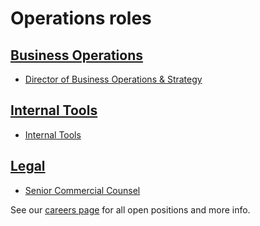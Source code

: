 # Operations roles

## [Business Operations](../bizops/index.md)

- [Director of Business Operations & Strategy](./director_business_operations.md)

## [Internal Tools](../internal-tools/index.md)

- [Internal Tools](./internal_tools.md)

## [Legal](../legal/index.md)

- [Senior Commercial Counsel](./senior_commercial_counsel.md)

See our [careers page](../../../company/careers.md) for all open positions and more info.
